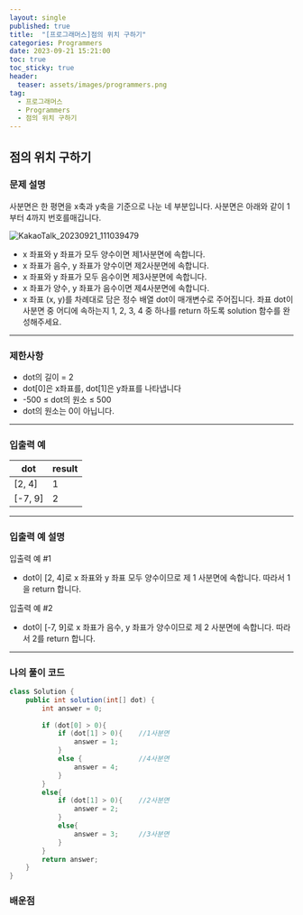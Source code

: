 ```yaml
---
layout: single
published: true
title:  "[프로그래머스]점의 위치 구하기"
categories: Programmers
date: 2023-09-21 15:21:00
toc: true
toc_sticky: true
header:
  teaser: assets/images/programmers.png
tag:   
  - 프로그래머스
  - Programmers
  - 점의 위치 구하기
---
```


## 점의 위치 구하기

### 문제 설명

사분면은 한 평면을 x축과 y축을 기준으로 나눈 네 부분입니다. 사분면은 아래와 같이 1부터 4까지 번호를매깁니다.

![KakaoTalk_20230921_111039479](https://github.com/BaxDailyGit/BaxDailyGit.github.io/assets/99312529/1566de00-2058-4b8b-b23e-ca5bb7b044ee)


* x 좌표와 y 좌표가 모두 양수이면 제1사분면에 속합니다.
* x 좌표가 음수, y 좌표가 양수이면 제2사분면에 속합니다.
* x 좌표와 y 좌표가 모두 음수이면 제3사분면에 속합니다.
* x 좌표가 양수, y 좌표가 음수이면 제4사분면에 속합니다.
* x 좌표 (x, y)를 차례대로 담은 정수 배열 dot이 매개변수로   주어집니다. 좌표 dot이 사분면 중 어디에 속하는지 1, 2, 3, 4 중 하나를 return 하도록 solution 함수를 완성해주세요.

----------------

### 제한사항

* dot의 길이 = 2
* dot[0]은 x좌표를, dot[1]은 y좌표를 나타냅니다
* -500 ≤ dot의 원소 ≤ 500
* dot의 원소는 0이 아닙니다.



----------------

### 입출력 예




|dot	|result|
|---|---|
|[2, 4]|	1|
|[-7, 9]|	2|


----------------
### 입출력 예 설명

입출력 예 #1  

* dot이 [2, 4]로 x 좌표와 y 좌표 모두 양수이므로 제 1 사분면에 속합니다. 따라서 1을 return 합니다.
  


입출력 예 #2  

* dot이 [-7, 9]로 x 좌표가 음수, y 좌표가 양수이므로 제 2 사분면에 속합니다. 따라서 2를 return 합니다.

  


----------------

### 나의 풀이 코드

```java
class Solution {
    public int solution(int[] dot) {
        int answer = 0;
        
        if (dot[0] > 0){ 
            if (dot[1] > 0){    //1사분면
                answer = 1;
            }
            else {              //4사분면
                answer = 4;
            }
        }
        else{
            if (dot[1] > 0){    //2사분면 
                answer = 2;
            }
            else{
                answer = 3;     //3사분면
            }
        }
        return answer;
    }
}
```
<p>

</p>




### 배운점




<p>

</p>



<p>

</p>
